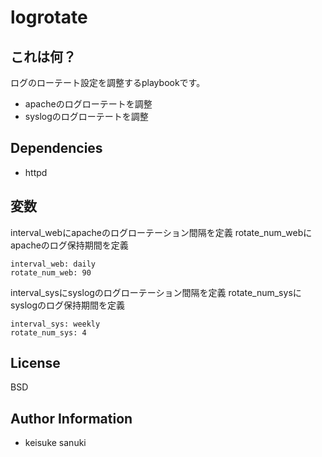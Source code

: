 logrotate
=========

## これは何？

ログのローテート設定を調整するplaybookです。

- apacheのログローテートを調整
- syslogのログローテートを調整

## Dependencies

- httpd

## 変数

interval_webにapacheのログローテーション間隔を定義 
rotate_num_webにapacheのログ保持期間を定義

```
interval_web: daily
rotate_num_web: 90
```
interval_sysにsyslogのログローテーション間隔を定義 
rotate_num_sysにsyslogのログ保持期間を定義

```
interval_sys: weekly
rotate_num_sys: 4
```


License
-------

BSD

Author Information
------------------

- keisuke sanuki 
